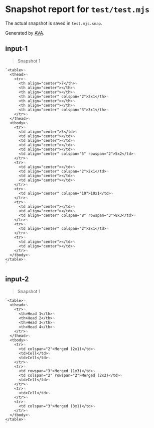 # Snapshot report for `test/test.mjs`

The actual snapshot is saved in `test.mjs.snap`.

Generated by [AVA](https://avajs.dev).

## input-1

> Snapshot 1

    `<table>␊
      <thead>␊
        <tr>␊
          <th align="center">7</th>␊
          <th align="center"></th>␊
          <th align="center"></th>␊
          <th align="center" colspan="2">2x1</th>␊
          <th align="center"></th>␊
          <th align="center"></th>␊
          <th align="center" colspan="3">3x1</th>␊
        </tr>␊
      </thead>␊
      <tbody>␊
        <tr>␊
          <td align="center">5</td>␊
          <td align="center"></td>␊
          <td align="center"></td>␊
          <td align="center"></td>␊
          <td align="center"></td>␊
          <td align="center" colspan="5" rowspan="2">5x2</td>␊
        </tr>␊
        <tr>␊
          <td align="center"></td>␊
          <td align="center" colspan="2">2x1</td>␊
          <td align="center"></td>␊
          <td align="center"></td>␊
        </tr>␊
        <tr>␊
          <td align="center" colspan="10">10x1</td>␊
        </tr>␊
        <tr>␊
          <td align="center"></td>␊
          <td align="center"></td>␊
          <td align="center" colspan="8" rowspan="3">8x3</td>␊
        </tr>␊
        <tr>␊
          <td align="center" colspan="2">2x1</td>␊
        </tr>␊
        <tr>␊
          <td align="center"></td>␊
          <td align="center"></td>␊
        </tr>␊
      </tbody>␊
    </table>␊
    `

## input-2

> Snapshot 1

    `<table>␊
      <thead>␊
        <tr>␊
          <th>Head 1</th>␊
          <th>Head 2</th>␊
          <th>Head 3</th>␊
          <th>Head 4</th>␊
        </tr>␊
      </thead>␊
      <tbody>␊
        <tr>␊
          <td colspan="2">Merged (2x1)</td>␊
          <td>Cell</td>␊
          <td>Cell</td>␊
        </tr>␊
        <tr>␊
          <td rowspan="3">Merged (1x3)</td>␊
          <td colspan="2" rowspan="2">Merged (2x2)</td>␊
          <td>Cell</td>␊
        </tr>␊
        <tr>␊
          <td>Cell</td>␊
        </tr>␊
        <tr>␊
          <td colspan="3">Merged (3x1)</td>␊
        </tr>␊
      </tbody>␊
    </table>␊
    `
